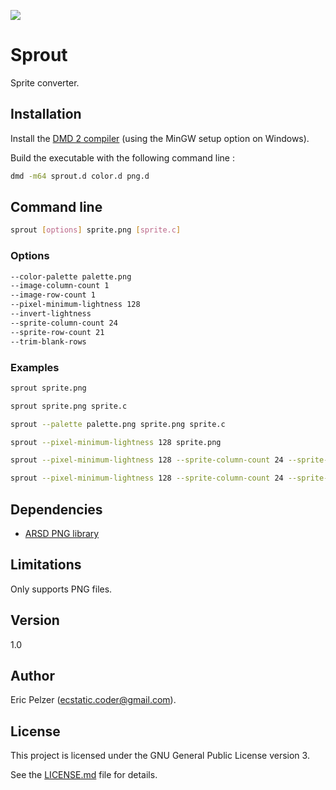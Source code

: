 ![](https://github.com/senselogic/SPROUT/blob/master/LOGO/sprout.png)

# Sprout

Sprite converter.

## Installation

Install the [DMD 2 compiler](https://dlang.org/download.html) (using the MinGW setup option on Windows).

Build the executable with the following command line :

```bash
dmd -m64 sprout.d color.d png.d
```

## Command line

```bash
sprout [options] sprite.png [sprite.c]
```

### Options

```bash
--color-palette palette.png
--image-column-count 1
--image-row-count 1
--pixel-minimum-lightness 128
--invert-lightness
--sprite-column-count 24
--sprite-row-count 21
--trim-blank-rows
```

### Examples

```bash
sprout sprite.png
```

```bash
sprout sprite.png sprite.c
```

```bash
sprout --palette palette.png sprite.png sprite.c
```

```bash
sprout --pixel-minimum-lightness 128 sprite.png
```

```bash
sprout --pixel-minimum-lightness 128 --sprite-column-count 24 --sprite-row-count 21 sprite.png sprite.c
```

```bash
sprout --pixel-minimum-lightness 128 --sprite-column-count 24 --sprite-row-count 21 --invert-lightness --trim sprite.png sprite.c
```

## Dependencies

*   [ARSD PNG library](https://github.com/adamdruppe/arsd)

## Limitations

Only supports PNG files.

## Version

1.0

## Author

Eric Pelzer (ecstatic.coder@gmail.com).

## License

This project is licensed under the GNU General Public License version 3.

See the [LICENSE.md](LICENSE.md) file for details.
